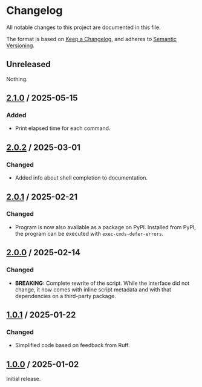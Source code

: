 # Changelog

All notable changes to this project are documented in this file.

The format is based on [Keep a Changelog](https://keepachangelog.com/en/1.1.0),
and adheres to [Semantic Versioning](https://semver.org/spec/v2.0.0).

## Unreleased

Nothing.

## [2.1.0](https://github.com/trallnag/exec-cmds-defer-errors/compare/v2.0.2...v2.1.0) / 2025-05-15

### Added

- Print elapsed time for each command.

## [2.0.2](https://github.com/trallnag/exec-cmds-defer-errors/compare/v2.0.1...v2.0.2) / 2025-03-01

### Changed

- Added info about shell completion to documentation.

## [2.0.1](https://github.com/trallnag/exec-cmds-defer-errors/compare/v2.0.0...v2.0.1) / 2025-02-21

### Changed

- Program is now also available as a package on PyPI. Installed from PyPI, the
  program can be executed with `exec-cmds-defer-errors`.

## [2.0.0](https://github.com/trallnag/exec-cmds-defer-errors/compare/v1.0.1...v2.0.0) / 2025-02-14

### Changed

- **BREAKING:** Complete rewrite of the script. While the interface did not
  change, it now comes with inline script metadata and with that dependencies on
  a third-party package.

## [1.0.1](https://github.com/trallnag/exec-cmds-defer-errors/compare/v1.0.0...v1.0.1) / 2025-01-22

### Changed

- Simplified code based on feedback from Ruff.

## [1.0.0](https://github.com/trallnag/exec-cmds-defer-errors/compare/6d6aae2516233dae8e771d936df3e19443189a5c...v1.0.0) / 2025-01-02

Initial release.
